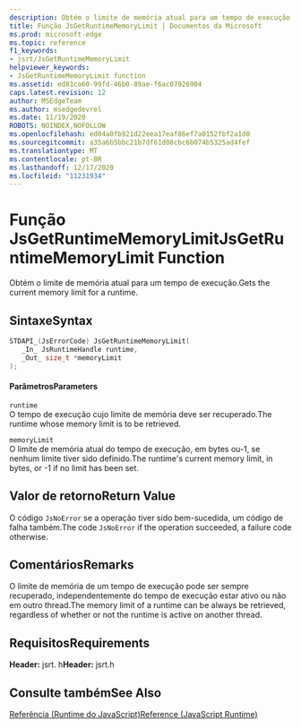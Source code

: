 ```yaml
---
description: Obtém o limite de memória atual para um tempo de execução.
title: Função JsGetRuntimeMemoryLimit | Documentos da Microsoft
ms.prod: microsoft-edge
ms.topic: reference
f1_keywords:
- jsrt/JsGetRuntimeMemoryLimit
helpviewer_keywords:
- JsGetRuntimeMemoryLimit function
ms.assetid: ed81ca60-99fd-46b0-89ae-f6ac07926904
caps.latest.revision: 12
author: MSEdgeTeam
ms.author: msedgedevrel
ms.date: 11/19/2020
ROBOTS: NOINDEX,NOFOLLOW
ms.openlocfilehash: ed04a0fb921d22eea17eaf86ef7a0152fbf2a1d0
ms.sourcegitcommit: a35a6b5bbc21b7df61d08cbc6b074b5325ad4fef
ms.translationtype: MT
ms.contentlocale: pt-BR
ms.lasthandoff: 12/17/2020
ms.locfileid: "11231934"
---
```

# <span data-ttu-id="6ab67-103">Função JsGetRuntimeMemoryLimit</span><span class="sxs-lookup"><span data-stu-id="6ab67-103">JsGetRuntimeMemoryLimit Function</span></span>

<span data-ttu-id="6ab67-104">Obtém o limite de memória atual para um tempo de execução.</span><span class="sxs-lookup"><span data-stu-id="6ab67-104">Gets the current memory limit for a runtime.</span></span>  
  
## <span data-ttu-id="6ab67-105">Sintaxe</span><span class="sxs-lookup"><span data-stu-id="6ab67-105">Syntax</span></span>  
  
```cpp  
STDAPI_(JsErrorCode) JsGetRuntimeMemoryLimit(  
   _In_ JsRuntimeHandle runtime,  
   _Out_ size_t *memoryLimit  
);  
```  
  
#### <span data-ttu-id="6ab67-106">Parâmetros</span><span class="sxs-lookup"><span data-stu-id="6ab67-106">Parameters</span></span>  
 `runtime`  
 <span data-ttu-id="6ab67-107">O tempo de execução cujo limite de memória deve ser recuperado.</span><span class="sxs-lookup"><span data-stu-id="6ab67-107">The runtime whose memory limit is to be retrieved.</span></span>  
  
 `memoryLimit`  
 <span data-ttu-id="6ab67-108">O limite de memória atual do tempo de execução, em bytes ou-1, se nenhum limite tiver sido definido.</span><span class="sxs-lookup"><span data-stu-id="6ab67-108">The runtime's current memory limit, in bytes, or -1 if no limit has been set.</span></span>  
  
## <span data-ttu-id="6ab67-109">Valor de retorno</span><span class="sxs-lookup"><span data-stu-id="6ab67-109">Return Value</span></span>  
 <span data-ttu-id="6ab67-110">O código `JsNoError` se a operação tiver sido bem-sucedida, um código de falha também.</span><span class="sxs-lookup"><span data-stu-id="6ab67-110">The code `JsNoError` if the operation succeeded, a failure code otherwise.</span></span>  
  
## <span data-ttu-id="6ab67-111">Comentários</span><span class="sxs-lookup"><span data-stu-id="6ab67-111">Remarks</span></span>  
 <span data-ttu-id="6ab67-112">O limite de memória de um tempo de execução pode ser sempre recuperado, independentemente do tempo de execução estar ativo ou não em outro thread.</span><span class="sxs-lookup"><span data-stu-id="6ab67-112">The memory limit of a runtime can be always be retrieved, regardless of whether or not the runtime is active on another thread.</span></span>  
  
## <span data-ttu-id="6ab67-113">Requisitos</span><span class="sxs-lookup"><span data-stu-id="6ab67-113">Requirements</span></span>  
 <span data-ttu-id="6ab67-114">**Header:** jsrt. h</span><span class="sxs-lookup"><span data-stu-id="6ab67-114">**Header:** jsrt.h</span></span>  
  
## <span data-ttu-id="6ab67-115">Consulte também</span><span class="sxs-lookup"><span data-stu-id="6ab67-115">See Also</span></span>  
 [<span data-ttu-id="6ab67-116">Referência (Runtime do JavaScript)</span><span class="sxs-lookup"><span data-stu-id="6ab67-116">Reference (JavaScript Runtime)</span></span>](../chakra-hosting/reference-javascript-runtime.md)
